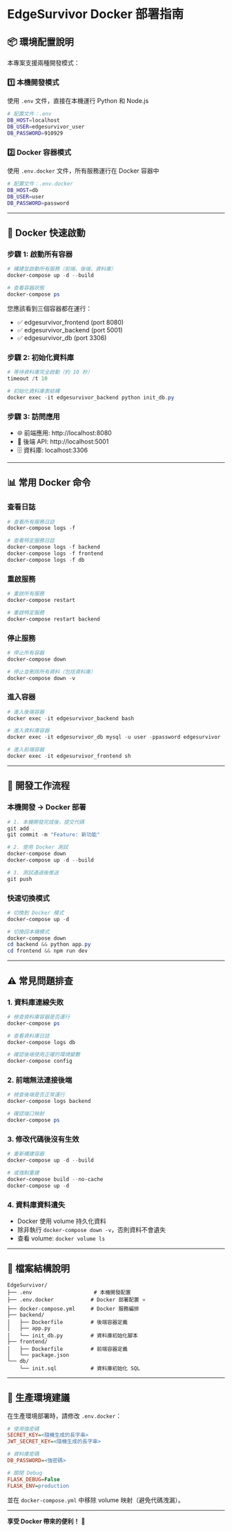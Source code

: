 # EdgeSurvivor Docker 部署指南

## 📦 環境配置說明

本專案支援兩種開發模式：

### 1️⃣ 本機開發模式
使用 `.env` 文件，直接在本機運行 Python 和 Node.js

```bash
# 配置文件：.env
DB_HOST=localhost
DB_USER=edgesurvivor_user
DB_PASSWORD=910929
```

### 2️⃣ Docker 容器模式
使用 `.env.docker` 文件，所有服務運行在 Docker 容器中

```bash
# 配置文件：.env.docker
DB_HOST=db
DB_USER=user
DB_PASSWORD=password
```

---

## 🚀 Docker 快速啟動

### 步驟 1: 啟動所有容器

```powershell
# 構建並啟動所有服務（前端、後端、資料庫）
docker-compose up -d --build

# 查看容器狀態
docker-compose ps
```

您應該看到三個容器都在運行：
- ✅ edgesurvivor_frontend (port 8080)
- ✅ edgesurvivor_backend (port 5001)
- ✅ edgesurvivor_db (port 3306)

### 步驟 2: 初始化資料庫

```powershell
# 等待資料庫完全啟動（約 10 秒）
timeout /t 10

# 初始化資料庫表結構
docker exec -it edgesurvivor_backend python init_db.py
```

### 步驟 3: 訪問應用

- 🌐 前端應用: http://localhost:8080
- 🔌 後端 API: http://localhost:5001
- 🗄️ 資料庫: localhost:3306

---

## 📊 常用 Docker 命令

### 查看日誌

```powershell
# 查看所有服務日誌
docker-compose logs -f

# 查看特定服務日誌
docker-compose logs -f backend
docker-compose logs -f frontend
docker-compose logs -f db
```

### 重啟服務

```powershell
# 重啟所有服務
docker-compose restart

# 重啟特定服務
docker-compose restart backend
```

### 停止服務

```powershell
# 停止所有容器
docker-compose down

# 停止並刪除所有資料（包括資料庫）
docker-compose down -v
```

### 進入容器

```powershell
# 進入後端容器
docker exec -it edgesurvivor_backend bash

# 進入資料庫容器
docker exec -it edgesurvivor_db mysql -u user -ppassword edgesurvivor

# 進入前端容器
docker exec -it edgesurvivor_frontend sh
```

---

## 🔧 開發工作流程

### 本機開發 → Docker 部署

```powershell
# 1. 本機開發完成後，提交代碼
git add .
git commit -m "Feature: 新功能"

# 2. 使用 Docker 測試
docker-compose down
docker-compose up -d --build

# 3. 測試通過後推送
git push
```

### 快速切換模式

```powershell
# 切換到 Docker 模式
docker-compose up -d

# 切換回本機模式
docker-compose down
cd backend && python app.py
cd frontend && npm run dev
```

---

## ⚠️ 常見問題排查

### 1. 資料庫連線失敗

```powershell
# 檢查資料庫容器是否運行
docker-compose ps

# 查看資料庫日誌
docker-compose logs db

# 確認後端使用正確的環境變數
docker-compose config
```

### 2. 前端無法連接後端

```powershell
# 檢查後端是否正常運行
docker-compose logs backend

# 確認端口映射
docker-compose ps
```

### 3. 修改代碼後沒有生效

```powershell
# 重新構建容器
docker-compose up -d --build

# 或強制重建
docker-compose build --no-cache
docker-compose up -d
```

### 4. 資料庫資料遺失

- Docker 使用 volume 持久化資料
- 除非執行 `docker-compose down -v`，否則資料不會遺失
- 查看 volume: `docker volume ls`

---

## 📁 檔案結構說明

```
EdgeSurvivor/
├── .env                    # 本機開發配置
├── .env.docker            # Docker 部署配置 ⭐
├── docker-compose.yml     # Docker 服務編排
├── backend/
│   ├── Dockerfile         # 後端容器定義
│   ├── app.py
│   └── init_db.py         # 資料庫初始化腳本
├── frontend/
│   ├── Dockerfile         # 前端容器定義
│   └── package.json
└── db/
    └── init.sql           # 資料庫初始化 SQL
```

---

## 🎯 生產環境建議

在生產環境部署時，請修改 `.env.docker`：

```ini
# 使用強密碼
SECRET_KEY=<隨機生成的長字串>
JWT_SECRET_KEY=<隨機生成的長字串>

# 資料庫密碼
DB_PASSWORD=<強密碼>

# 關閉 Debug
FLASK_DEBUG=False
FLASK_ENV=production
```

並在 `docker-compose.yml` 中移除 volume 映射（避免代碼洩漏）。

---

**享受 Docker 帶來的便利！** 🐳
